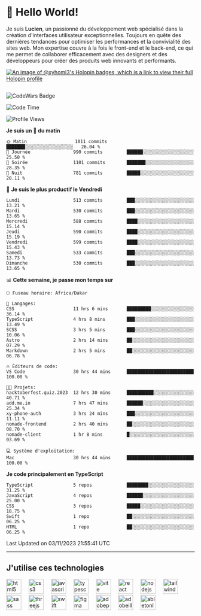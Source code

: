 # 👋 Hello World!

Je suis **Lucien**, un passionné du développement web spécialisé dans la création d'interfaces utilisateur exceptionnelles. Toujours en quête des dernières tendances pour optimiser les performances et la convivialité des sites web. Mon expertise couvre à la fois le front-end et le back-end, ce qui me permet de collaborer efficacement avec des designers et des développeurs pour créer des produits web innovants et performants.

[![An image of @xyhomi3's Holopin badges, which is a link to view their full Holopin profile](https://holopin.me/xyhomi3)](https://holopin.io/@xyhomi3)

##

![CodeWars Badge](https://www.codewars.com/users/xyhomi3/badges/small)

<!--START_SECTION:waka-->
![Code Time](http://img.shields.io/badge/Code%20Time-186%20hrs%2018%20mins-blue)

![Profile Views](http://img.shields.io/badge/Vues%20du%20profil-5-blue)

**Je suis un 🐤 du matin** 

```text
🌞 Matin                  1011 commits        ███████░░░░░░░░░░░░░░░░░░   26.04 % 
🌆 Journée                990 commits         ██████░░░░░░░░░░░░░░░░░░░   25.50 % 
🌃 Soirée                 1101 commits        ███████░░░░░░░░░░░░░░░░░░   28.35 % 
🌙 Nuit                   781 commits         █████░░░░░░░░░░░░░░░░░░░░   20.11 % 
```
📅 **Je suis le plus productif le Vendredi** 

```text
Lundi                    513 commits         ███░░░░░░░░░░░░░░░░░░░░░░   13.21 % 
Mardi                    530 commits         ███░░░░░░░░░░░░░░░░░░░░░░   13.65 % 
Mercredi                 588 commits         ████░░░░░░░░░░░░░░░░░░░░░   15.14 % 
Jeudi                    590 commits         ████░░░░░░░░░░░░░░░░░░░░░   15.19 % 
Vendredi                 599 commits         ████░░░░░░░░░░░░░░░░░░░░░   15.43 % 
Samedi                   533 commits         ███░░░░░░░░░░░░░░░░░░░░░░   13.73 % 
Dimanche                 530 commits         ███░░░░░░░░░░░░░░░░░░░░░░   13.65 % 
```


📊 **Cette semaine, je passe mon temps sur** 

```text
🕑︎ Fuseau horaire: Africa/Dakar

💬 Langages: 
CSS                      11 hrs 6 mins       █████████░░░░░░░░░░░░░░░░   36.14 % 
TypeScript               4 hrs 8 mins        ███░░░░░░░░░░░░░░░░░░░░░░   13.49 % 
SCSS                     3 hrs 5 mins        ███░░░░░░░░░░░░░░░░░░░░░░   10.06 % 
Astro                    2 hrs 14 mins       ██░░░░░░░░░░░░░░░░░░░░░░░   07.29 % 
Markdown                 2 hrs 5 mins        ██░░░░░░░░░░░░░░░░░░░░░░░   06.78 % 

🔥 Éditeurs de code: 
VS Code                  30 hrs 44 mins      █████████████████████████   100.00 % 

🐱‍💻 Projets: 
hacktoberfest.quiz.2023  12 hrs 30 mins      ██████████░░░░░░░░░░░░░░░   40.71 % 
add.me.in                7 hrs 47 mins       ██████░░░░░░░░░░░░░░░░░░░   25.34 % 
xy-phone-auth            3 hrs 24 mins       ███░░░░░░░░░░░░░░░░░░░░░░   11.11 % 
nomade-frontend          2 hrs 40 mins       ██░░░░░░░░░░░░░░░░░░░░░░░   08.70 % 
nomade-client            1 hr 8 mins         █░░░░░░░░░░░░░░░░░░░░░░░░   03.69 % 

💻 Système d'exploitation: 
Mac                      30 hrs 44 mins      █████████████████████████   100.00 % 
```

**Je code principalement en TypeScript** 

```text
TypeScript               5 repos             ████████░░░░░░░░░░░░░░░░░   31.25 % 
JavaScript               4 repos             ██████░░░░░░░░░░░░░░░░░░░   25.00 % 
CSS                      3 repos             █████░░░░░░░░░░░░░░░░░░░░   18.75 % 
Swift                    1 repo              ██░░░░░░░░░░░░░░░░░░░░░░░   06.25 % 
HTML                     1 repo              ██░░░░░░░░░░░░░░░░░░░░░░░   06.25 % 
```




 Last Updated on 03/11/2023 21:55:41 UTC
<!--END_SECTION:waka-->
---

## J'utilise ces technologies

<div align="left">
  <img src="https://skillicons.dev/icons?i=html" height="40" alt="html5 logo"  />
  <img width="12" />
  <img src="https://skillicons.dev/icons?i=css" height="40" alt="css3 logo"  />
  <img width="12" />
  <img src="https://skillicons.dev/icons?i=js" height="40" alt="javascript logo"  />
  <img width="12" />
  <img src="https://skillicons.dev/icons?i=ts" height="40" alt="typescript logo"  />
  <img width="12" />
  <img src="https://skillicons.dev/icons?i=vite" height="40" alt="vite logo"  />
  <img width="12" />
  <img src="https://skillicons.dev/icons?i=react" height="40" alt="react logo"  />
  <img width="12" />
  <img src="https://cdn.jsdelivr.net/gh/devicons/devicon/icons/nodejs/nodejs-original.svg" height="40" alt="nodejs logo"  />
  <img width="12" />
  <img src="https://skillicons.dev/icons?i=tailwind" height="40" alt="tailwindcss logo"  />
  <img width="12" />
  <img src="https://skillicons.dev/icons?i=sass" height="40" alt="sass logo"  />
  <img width="12" />
  <img src="https://skillicons.dev/icons?i=threejs" height="40" alt="threejs logo"  />
  <img width="12" />
  <img src="https://skillicons.dev/icons?i=swift" height="40" alt="swift logo"  />
  <img width="12" />
  <img src="https://skillicons.dev/icons?i=figma" height="40" alt="figma logo"  />
  <img width="12" />
  <img src="https://skillicons.dev/icons?i=ps" height="40" alt="adobephotoshop logo"  />
  <img width="12" />
  <img src="https://skillicons.dev/icons?i=ai" height="40" alt="adobeillustrator logo"  />
  <img width="12" />
  <img src="https://skillicons.dev/icons?i=ableton" height="40" alt="abletonlive logo"  />
</div>



